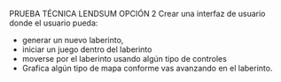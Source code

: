 PRUEBA TÉCNICA LENDSUM OPCIÓN 2
Crear una interfaz de usuario donde el usuario pueda:
  - generar un nuevo laberinto,
  - iniciar un juego dentro del laberinto
  - moverse por el laberinto usando algún tipo de controles
  - Grafica algún tipo de mapa conforme vas avanzando en el laberinto.


